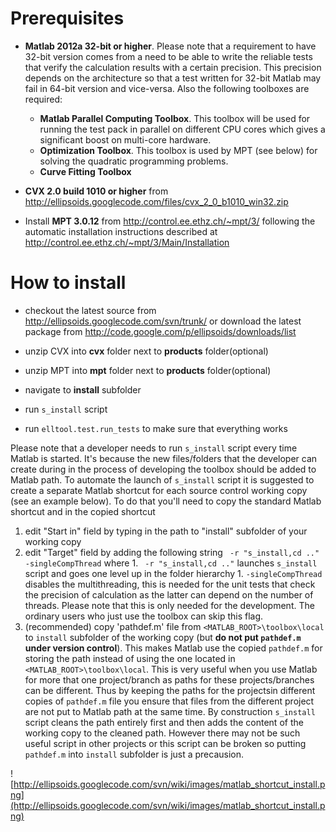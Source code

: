 # Prerequisites #

  * **Matlab 2012a 32-bit or higher**. Please note that a requirement to have 32-bit version comes from a need to be able to write the reliable tests that verify the calculation results with a certain precision. This precision depends on the architecture so that a test written for 32-bit Matlab may fail in 64-bit version and vice-versa. Also the following toolboxes are required:
    * **Matlab Parallel Computing Toolbox**. This toolbox will be used for running the test pack in parallel on different CPU cores which gives a significant boost on multi-core hardware.
    * **Optimization Toolbox**. This toolbox is used by MPT (see below) for solving the quadratic programming problems.
    * **Curve Fitting Toolbox**

  * **CVX 2.0 build 1010 or higher** from http://ellipsoids.googlecode.com/files/cvx_2_0_b1010_win32.zip
  * Install **MPT 3.0.12** from http://control.ee.ethz.ch/~mpt/3/ following the automatic installation instructions described at http://control.ee.ethz.ch/~mpt/3/Main/Installation

# How to install #

  * checkout the latest source from http://ellipsoids.googlecode.com/svn/trunk/ or download the latest package from http://code.google.com/p/ellipsoids/downloads/list

  * unzip CVX into **cvx** folder next to **products** folder(optional)
  * unzip MPT into **mpt** folder next to **products** folder(optional)
  * navigate to **install** subfolder
  * run `s_install` script
  * run `elltool.test.run_tests` to make sure that everything works

Please note that a developer needs to run `s_install` script every time Matlab is started. It's because the new files/folders that the developer can create during in the process of developing the toolbox should be added to Matlab path.
To automate the launch of `s_install` script it is suggested to create a separate Matlab shortcut for each source control working copy (see an example below). To do that you'll need to copy the standard Matlab shortcut and in the copied shortcut
  1. edit "Start in" field by typing in the path to "install" subfolder of your working copy
  1. edit "Target" field by adding the following string ` -r "s_install,cd .." -singleCompThread` where
    1. ` -r "s_install,cd .."` launches `s_install` script and goes one level up in the folder hierarchy
    1. `-singleCompThread` disables the multithreading, this is needed for the unit tests that check the precision of calculation as the latter can depend on the number of threads. Please note that this is only needed for the development. The ordinary users who just use the toolbox can skip this flag.
  1. (recommended) copy 'pathdef.m' file from `<MATLAB_ROOT>\toolbox\local` to `install` subfolder of the working copy (but **do not put `pathdef.m` under version control**). This makes Matlab use the copied `pathdef.m` for storing the path instead of using the one located in `<MATLAB_ROOT>\toolbox\local`. This is very useful when you use Matlab for more that one project/branch as paths for these projects/branches can be different. Thus by keeping the paths for the projectsin different copies of `pathdef.m` file you ensure that files from the different project are not put to Matlab path at the same time. By construction `s_install` script cleans the path entirely first and then adds the content of the working copy to the cleaned path. However there may not be such useful script in other projects or this script can be broken so putting `pathdef.m` into `install` subfolder is just a precausion.

![http://ellipsoids.googlecode.com/svn/wiki/images/matlab_shortcut_install.png](http://ellipsoids.googlecode.com/svn/wiki/images/matlab_shortcut_install.png)